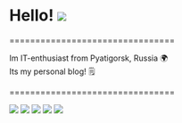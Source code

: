 # Hello! ![](https://user-images.githubusercontent.com/18350557/176309783-0785949b-9127-417c-8b55-ab5a4333674e.gif)
================================

Im IT-enthusiast from Pyatigorsk, Russia 🌍  
Its my personal blog! 🗒

================================

![](https://github-profile-summary-cards.vercel.app/api/cards/profile-details?username=onchunk&theme=solarized_dark)
![](https://github-profile-summary-cards.vercel.app/api/cards/most-commit-language?username=onchunk&theme=solarized_dark)
![](https://github-profile-summary-cards.vercel.app/api/cards/repos-per-language?username=onchunk&theme=solarized_dark)
![](https://github-profile-summary-cards.vercel.app/api/cards/stats?username=onchunk&theme=solarized_dark)
![](https://github-profile-summary-cards.vercel.app/api/cards/productive-time?username=onchunk&theme=solarized_dark)
